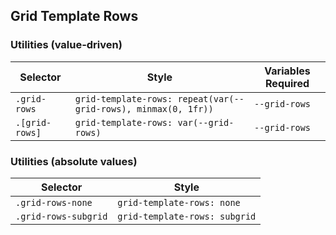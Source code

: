 ## Grid Template Rows

### Utilities (value-driven)

| Selector       | Style                                                          | Variables Required |
| -------------- | -------------------------------------------------------------- | ------------------ |
| `.grid-rows`   | `grid-template-rows: repeat(var(--grid-rows), minmax(0, 1fr))` | `--grid-rows`      |
| `.[grid-rows]` | `grid-template-rows: var(--grid-rows)`                         | `--grid-rows`      |

### Utilities (absolute values)

| Selector             | Style                         |
| -------------------- | ----------------------------- |
| `.grid-rows-none`    | `grid-template-rows: none`    |
| `.grid-rows-subgrid` | `grid-template-rows: subgrid` |
